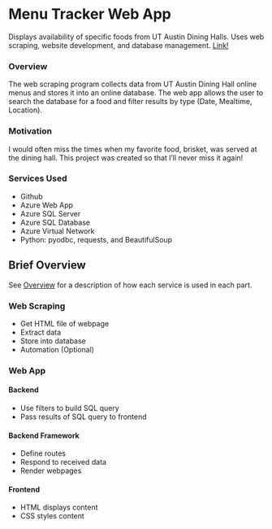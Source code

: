 # Menu Tracker Web App

Displays availability of specific foods from UT Austin Dining Halls. Uses web scraping, website development, and database management. [Link!](https://menu-tracker-btbwf7bufydxbuds.canadacentral-01.azurewebsites.net/) 

### Overview
The web scraping program collects data from UT Austin Dining Hall online menus and stores it into an online database. The web app allows the user to search the database for a food and filter results by type (Date, Mealtime, Location). 

### Motivation
I would often miss the times when my favorite food, brisket, was served at the dining hall. This project was created so that I’ll never miss it again!

### Services Used
* Github
* Azure Web App
* Azure SQL Server
* Azure SQL Database
* Azure Virtual Network
* Python: pyodbc, requests, and BeautifulSoup

## Brief Overview
See [Overview](#OVERVIEW.md) for a description of how each service is used in each part.
### Web Scraping
* Get HTML file of webpage
* Extract data
* Store into database
* Automation (Optional)

### Web App
#### Backend
* Use filters to build SQL query
* Pass results of SQL query to frontend
#### Backend Framework
* Define routes
* Respond to received data 
* Render webpages
#### Frontend
* HTML displays content
* CSS styles content
